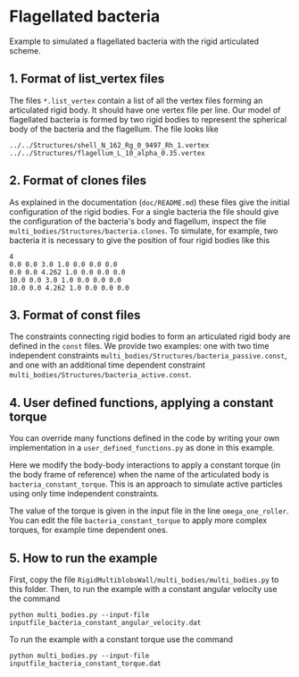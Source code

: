 # Flagellated bacteria
Example to simulated a flagellated bacteria with the rigid articulated scheme.

## 1. Format of list_vertex files
The files `*.list_vertex` contain a list of all the vertex files forming an articulated rigid body.
It should have one vertex file per line. Our model of flagellated bacteria is formed by two rigid
bodies to represent the spherical body of the bacteria and the flagellum. The file looks like
```
../../Structures/shell_N_162_Rg_0_9497_Rh_1.vertex
../../Structures/flagellum_L_10_alpha_0.35.vertex
```

## 2. Format of clones files
As explained in the documentation (`doc/README.md`) these files give the initial configuration
of the rigid bodies. For a single bacteria the file should give the configuration of the
bacteria's body and flagellum, inspect the file `multi_bodies/Structures/bacteria.clones`.
To simulate, for example, two bacteria it is necessary to give the position of four rigid bodies like this
```
4
0.0 0.0 3.0 1.0 0.0 0.0 0.0
0.0 0.0 4.262 1.0 0.0 0.0 0.0
10.0 0.0 3.0 1.0 0.0 0.0 0.0
10.0 0.0 4.262 1.0 0.0 0.0 0.0
```

## 3. Format of const files
The constraints connecting rigid bodies to form an articulated rigid body are defined in the `const` files.
We provide two examples: one with two time independent constraints `multi_bodies/Structures/bacteria_passive.const`,
and one with an additional time dependent constraint `multi_bodies/Structures/bacteria_active.const`.

## 4. User defined functions, applying a constant torque
You can override many functions defined in the code by writing your own
implementation in a `user_defined_functions.py` as done in this example.

Here we modify the body-body interactions to apply a constant torque
(in the body frame of reference) when the name of the articulated body
is `bacteria_constant_torque`. This is an approach to simulate active
particles using only time independent constraints.

The value of the torque is given in the input file in the line `omega_one_roller`.
You can edit the file `bacteria_constant_torque` to apply more complex torques,
for example time dependent ones.

## 5. How to run the example
First, copy the file
`RigidMultiblobsWall/multi_bodies/multi_bodies.py` to this folder.
Then, to run the example with a constant angular velocity use the command

```
python multi_bodies.py --input-file inputfile_bacteria_constant_angular_velocity.dat
``` 

To run the example with a constant torque
use the command

```
python multi_bodies.py --input-file inputfile_bacteria_constant_torque.dat
``` 


